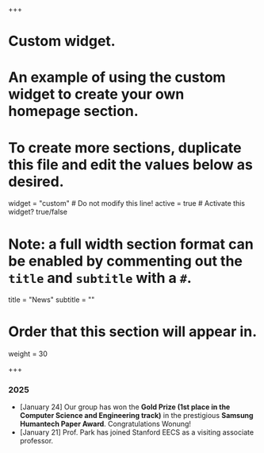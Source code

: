 +++
# Custom widget.
# An example of using the custom widget to create your own homepage section.
# To create more sections, duplicate this file and edit the values below as desired.
widget = "custom"  # Do not modify this line!
active = true  # Activate this widget? true/false

# Note: a full width section format can be enabled by commenting out the `title` and `subtitle` with a `#`.
title = "News"
subtitle = ""

# Order that this section will appear in.
weight = 30

+++

### **2025**

- [January 24] Our group has won the **Gold Prize (1st place in the Computer Science and Engineering track)** in the prestigious **Samsung Humantech Paper Award**. Congratulations Wonung!<br>
- [January 21] Prof. Park has joined Stanford EECS as a visiting associate professor. 